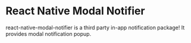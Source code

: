 # React Native Modal Notifier
react-native-modal-notifier is a third party in-app notification package! It provides modal notification popup.
